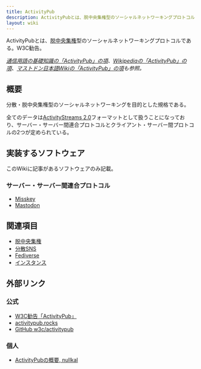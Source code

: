 ```yaml
---
title: ActivityPub
description: ActivityPubとは、脱中央集権型のソーシャルネットワーキングプロトコルである。W3C勧告。
layout: wiki
---
```

ActivityPubとは、[脱中央集権](../decentralization/)型のソーシャルネットワーキングプロトコルである。W3C勧告。

*[通信用語の基礎知識の「ActivityPub」の項](https://www.wdic.org/w/WDIC/ActivityPub)、[Wikipediaの「ActivityPub」の項](https://ja.wikipedia.org/wiki/ActivityPub)、[マストドン日本語Wikiの「ActivityPub」の項](https://ja.mstdn.wiki/ActivityPub)も参照。*

## 概要
分散・脱中央集権型のソーシャルネットワーキングを目的とした規格である。

全てのデータは[ActivityStreams 2.0](https://www.w3.org/TR/activitystreams-core/)フォーマットとして扱うことになっており、サーバー・サーバー間連合プロトコルとクライアント・サーバー間プロトコルの2つが定められている。

## 実装するソフトウェア
このWikiに記事があるソフトウェアのみ記載。

### サーバー・サーバー間連合プロトコル
- [Misskey](../../softwares/misskey/)
- [Mastodon](../../softwares/mastodon/)

## 関連項目
- [脱中央集権](../decentralization/)
- [分散SNS](../decentralized-social-networking-service/)
- [Fediverse](../fediverse/)
- [インスタンス](../instance/)

## 外部リンク
### 公式
- [W3C勧告「ActivityPub」](https://www.w3.org/TR/activitypub/)
- [activitypub.rocks](https://activitypub.rocks/)
- [GitHub w3c/activitypub](https://github.com/w3c/activitypub/)

### 個人
- [ActivityPubの概要, nullkal](https://qiita.com/nullkal/items/accc5d62836a930b3cd9)
